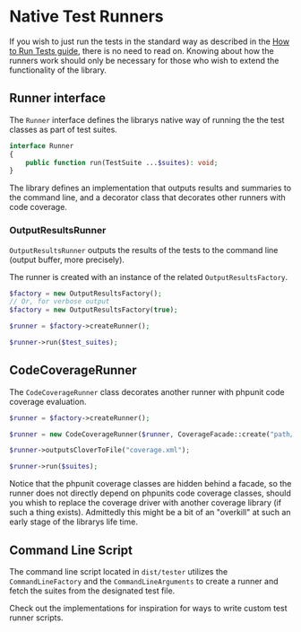 Native Test Runners
===================

If you wish to just run the tests in the standard way as described in the 
[How to Run Tests guide](how-to-run-tests.md), there is no need to read on. Knowing about how
 the runners work should only be necessary for those who wish to extend
the functionality of the library.

## Runner interface
The `Runner` interface defines the librarys native way of running 
the the test classes as part of test suites.

```php
interface Runner
{
    public function run(TestSuite ...$suites): void;
}
```

The library defines an implementation that outputs results and summaries
to the command line, and a decorator class that decorates other runners
with code coverage.

### OutputResultsRunner

`OutputResultsRunner` outputs the results of the tests to the 
command line (output buffer, more precisely).

The runner is created with an instance of the related `OutputResultsFactory`.

```php
$factory = new OutputResultsFactory();
// Or, for verbose output
$factory = new OutputResultsFactory(true);

$runner = $factory->createRunner();

$runner->run($test_suites);
```

## CodeCoverageRunner
The `CodeCoverageRunner` class decorates another runner with phpunit code coverage evaluation.

```php
$runner = $factory->createRunner();

$runner = new CodeCoverageRunner($runner, CoverageFacade::create("path/to/cover"));

$runner->outputsCloverToFile("coverage.xml");

$runner->run($suites);
```

Notice that the phpunit coverage classes are hidden behind a facade, so the runner does not
directly depend on phpunits code coverage classes, should you whish to replace the coverage
driver with another coverage library (if such a thing exists). 
Admittedly this might be a bit of an "overkill" at such an early stage of the librarys life time.

## Command Line Script
The command line script located in `dist/tester` utilizes the `CommandLineFactory`
and the `CommandLineArguments` to create a runner and fetch the suites from the
designated test file.

Check out the implementations for inspiration for ways to write custom test runner
scripts.